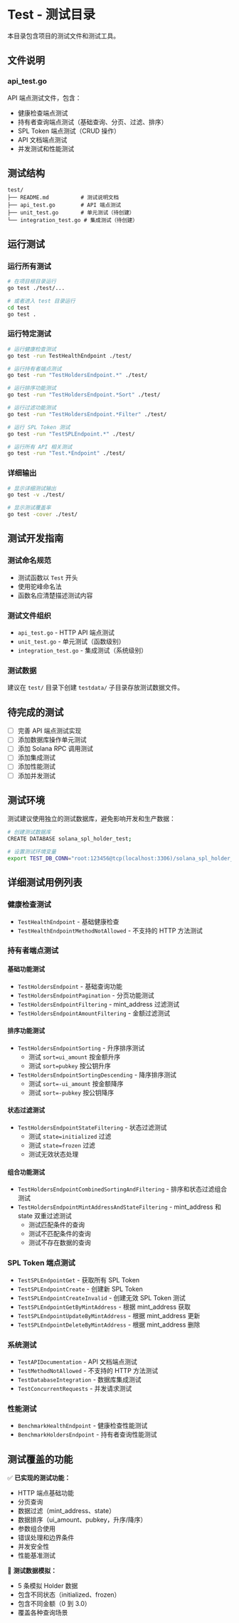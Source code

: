 # Test - 测试目录

本目录包含项目的测试文件和测试工具。

## 文件说明

### api_test.go
API 端点测试文件，包含：
- 健康检查端点测试
- 持有者查询端点测试（基础查询、分页、过滤、排序）
- SPL Token 端点测试（CRUD 操作）
- API 文档端点测试
- 并发测试和性能测试

## 测试结构

```
test/
├── README.md          # 测试说明文档
├── api_test.go        # API 端点测试
├── unit_test.go       # 单元测试（待创建）
└── integration_test.go # 集成测试（待创建）
```

## 运行测试

### 运行所有测试
```bash
# 在项目根目录运行
go test ./test/...

# 或者进入 test 目录运行
cd test
go test .
```

### 运行特定测试
```bash
# 运行健康检查测试
go test -run TestHealthEndpoint ./test/

# 运行持有者端点测试
go test -run "TestHoldersEndpoint.*" ./test/

# 运行排序功能测试
go test -run "TestHoldersEndpoint.*Sort" ./test/

# 运行过滤功能测试
go test -run "TestHoldersEndpoint.*Filter" ./test/

# 运行 SPL Token 测试
go test -run "TestSPLEndpoint.*" ./test/

# 运行所有 API 相关测试
go test -run "Test.*Endpoint" ./test/
```

### 详细输出
```bash
# 显示详细测试输出
go test -v ./test/

# 显示测试覆盖率
go test -cover ./test/
```

## 测试开发指南

### 测试命名规范
- 测试函数以 `Test` 开头
- 使用驼峰命名法
- 函数名应清楚描述测试内容

### 测试文件组织
- `api_test.go` - HTTP API 端点测试
- `unit_test.go` - 单元测试（函数级别）
- `integration_test.go` - 集成测试（系统级别）

### 测试数据
建议在 `test/` 目录下创建 `testdata/` 子目录存放测试数据文件。

## 待完成的测试

- [ ] 完善 API 端点测试实现
- [ ] 添加数据库操作单元测试
- [ ] 添加 Solana RPC 调用测试
- [ ] 添加集成测试
- [ ] 添加性能测试
- [ ] 添加并发测试

## 测试环境

测试建议使用独立的测试数据库，避免影响开发和生产数据：

```bash
# 创建测试数据库
CREATE DATABASE solana_spl_holder_test;

# 设置测试环境变量
export TEST_DB_CONN="root:123456@tcp(localhost:3306)/solana_spl_holder_test?charset=utf8mb4&parseTime=True&loc=Local"
```

## 详细测试用例列表

### 健康检查测试
- `TestHealthEndpoint` - 基础健康检查
- `TestHealthEndpointMethodNotAllowed` - 不支持的 HTTP 方法测试

### 持有者端点测试

#### 基础功能测试
- `TestHoldersEndpoint` - 基础查询功能
- `TestHoldersEndpointPagination` - 分页功能测试
- `TestHoldersEndpointFiltering` - mint_address 过滤测试
- `TestHoldersEndpointAmountFiltering` - 金额过滤测试

#### 排序功能测试
- `TestHoldersEndpointSorting` - 升序排序测试
  - 测试 `sort=ui_amount` 按金额升序
  - 测试 `sort=pubkey` 按公钥升序
- `TestHoldersEndpointSortingDescending` - 降序排序测试
  - 测试 `sort=-ui_amount` 按金额降序
  - 测试 `sort=-pubkey` 按公钥降序

#### 状态过滤测试
- `TestHoldersEndpointStateFiltering` - 状态过滤测试
  - 测试 `state=initialized` 过滤
  - 测试 `state=frozen` 过滤
  - 测试无效状态处理

#### 组合功能测试
- `TestHoldersEndpointCombinedSortingAndFiltering` - 排序和状态过滤组合测试
- `TestHoldersEndpointMintAddressAndStateFiltering` - mint_address 和 state 双重过滤测试
  - 测试匹配条件的查询
  - 测试不匹配条件的查询
  - 测试不存在数据的查询

### SPL Token 端点测试
- `TestSPLEndpointGet` - 获取所有 SPL Token
- `TestSPLEndpointCreate` - 创建新 SPL Token
- `TestSPLEndpointCreateInvalid` - 创建无效 SPL Token 测试
- `TestSPLEndpointGetByMintAddress` - 根据 mint_address 获取
- `TestSPLEndpointUpdateByMintAddress` - 根据 mint_address 更新
- `TestSPLEndpointDeleteByMintAddress` - 根据 mint_address 删除

### 系统测试
- `TestAPIDocumentation` - API 文档端点测试
- `TestMethodNotAllowed` - 不支持的 HTTP 方法测试
- `TestDatabaseIntegration` - 数据库集成测试
- `TestConcurrentRequests` - 并发请求测试

### 性能测试
- `BenchmarkHealthEndpoint` - 健康检查性能测试
- `BenchmarkHoldersEndpoint` - 持有者查询性能测试

## 测试覆盖的功能

✅ **已实现的测试功能：**
- HTTP 端点基础功能
- 分页查询
- 数据过滤（mint_address、state）
- 数据排序（ui_amount、pubkey，升序/降序）
- 参数组合使用
- 错误处理和边界条件
- 并发安全性
- 性能基准测试

🔄 **测试数据模拟：**
- 5 条模拟 Holder 数据
- 包含不同状态（initialized、frozen）
- 包含不同金额（0 到 3.0）
- 覆盖各种查询场景